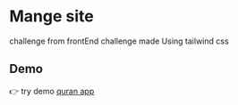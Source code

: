 # Mange site
challenge from frontEnd challenge made Using tailwind css 

## Demo
:point_right: try demo [quran app](https://hosam8081.github.io/manage/)





